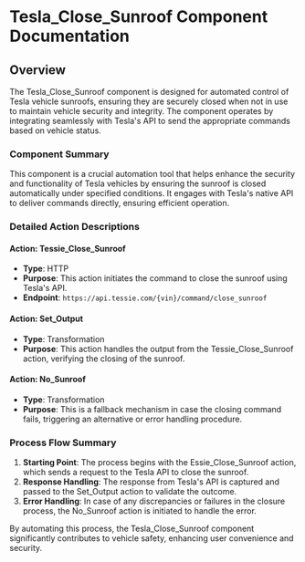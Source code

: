 # Tesla_Close_Sunroof Component Documentation

## Overview
The Tesla_Close_Sunroof component is designed for automated control of Tesla vehicle sunroofs, ensuring they are securely closed when not in use to maintain vehicle security and integrity. The component operates by integrating seamlessly with Tesla's API to send the appropriate commands based on vehicle status.

### Component Summary
This component is a crucial automation tool that helps enhance the security and functionality of Tesla vehicles by ensuring the sunroof is closed automatically under specified conditions. It engages with Tesla's native API to deliver commands directly, ensuring efficient operation.

### Detailed Action Descriptions

#### Action: Tessie_Close_Sunroof
- **Type**: HTTP
- **Purpose**: This action initiates the command to close the sunroof using Tesla's API.
- **Endpoint**: `https://api.tessie.com/{vin}/command/close_sunroof`

#### Action: Set_Output
- **Type**: Transformation
- **Purpose**: This action handles the output from the Tessie_Close_Sunroof action, verifying the closing of the sunroof.

#### Action: No_Sunroof
- **Type**: Transformation
- **Purpose**: This is a fallback mechanism in case the closing command fails, triggering an alternative or error handling procedure.


### Process Flow Summary 
1. **Starting Point**: The process begins with the Essie_Close_Sunroof action, which sends a request to the Tesla API to close the sunroof.
2. **Response Handling**: The response from Tesla's API is captured and passed to the Set_Output action to validate the outcome.
3. **Error Handling**: In case of any discrepancies or failures in the closure process, the No_Sunroof action is initiated to handle the error.

By automating this process, the Tesla_Close_Sunroof component significantly contributes to vehicle safety, enhancing user convenience and security.